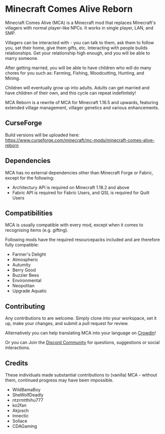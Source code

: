 Minecraft Comes Alive Reborn
=====================
Minecraft Comes Alive (MCA) is a Minecraft mod that replaces Minecraft's villagers with normal player-like NPCs. It works in single player, LAN, and SMP.

Villagers can be interacted with - you can talk to them, ask them to follow you, set their home, give them gifts, etc. Interacting with people builds relationships. Get your relationship high enough, and you will be able to marry someone.

After getting married, you will be able to have children who will do many chores for you such as: Farming, Fishing, Woodcutting, Hunting, and Mining.

Children will eventually grow up into adults. Adults can get married and have children of their own, and this cycle can repeat indefinitely!

MCA Reborn is a rewrite of MCA for Minecraft 1.16.5 and upwards, featuring extended village management, villager genetics and various enhancements.

## CurseForge
Build versions will be uploaded here:
https://www.curseforge.com/minecraft/mc-mods/minecraft-comes-alive-reborn

## Dependencies
MCA has no external dependencies other than Minecraft Forge or Fabric, except for the following:
- Architectury API is required on Minecraft 1.18.2 and above
- Fabric API is required for Fabric Users, and QSL is required for Quilt Users

## Compatibilities
MCA is usually compatible with every mod, except when it comes to recognising items (e.g. gifting).

Following mods have the required resourcepacks included and are therefore fully compatible:
- Farmer's Delight
- Atmospheric
- Autumity
- Berry Good
- Buzzier Bees
- Environmental
- Neopolitan
- Upgrade Aquatic

## Contributing
Any contributions to are welcome. Simply clone into your workspace, set it up, make your changes, and submit a pull request for review.

Alternatively you can help translating MCA into your language on [Crowdin](https://crowdin.com/project/minecraft-comes-alive-2)!

Or you can Join the [Discord Community](https://discord.com/invite/EjYwZUJbpf) for questions, suggestions or social interactions.

## Credits
These individuals made substantial contributions to (vanilla) MCA - without them, continued progress may have been impossible.
 - WildBamaBoy
 - SheWolfDeadly
 - ntzrmtthihu777
 - ko2fan
 - Akjosch
 - Innectic
 - Sollace
 - CDAGaming
